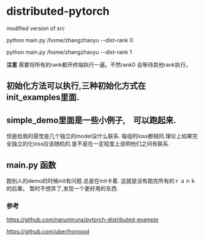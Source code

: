 # distributed-pytorch

modified version of src

python main.py /home/zhangzhaoyu --dist-rank 0

python main.py /home/zhangzhaoyu --dist-rank 1

**注意**
需要将所有的rank都开终端执行一遍。不然rank0 会等待其他rank执行。

## 初始化方法可以执行,三种初始化方式在init_examples里面.

## simple_demo里面是一些小例子,　可以跑起来.　
但是给我的感觉是几个独立的model没什么联系.
每组的loss都相同.理论上如果完全独立的化loss应该随机的.是不是在一定程度上说明他们之间有联系.

## main.py 函数
跑别人的demo的时候init有问题.总是在init卡着.
这就是没有跑完所有的ｒａｎｋ的后果。
暂时不想弄了,发现一个更好用的东西.

### 参考
https://github.com/narumiruna/pytorch-distributed-example  


https://github.com/uber/horovod

